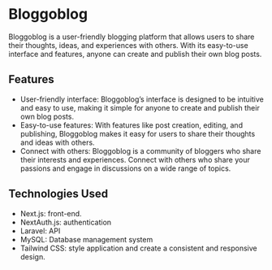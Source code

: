 # Bloggoblog
Bloggoblog is a user-friendly blogging platform that allows users to share their thoughts, ideas, and experiences with others. With its easy-to-use interface and features, anyone can create and publish their own blog posts.

## Features
- User-friendly interface: Bloggoblog’s interface is designed to be intuitive and easy to use, making it simple for anyone to create and publish their own blog posts.
- Easy-to-use features: With features like post creation, editing, and publishing, Bloggoblog makes it easy for users to share their thoughts and ideas with others.
- Connect with others: Bloggoblog is a community of bloggers who share their interests and experiences. Connect with others who share your passions and engage in discussions on a wide range of topics.

## Technologies Used
- Next.js: front-end.
- NextAuth.js: authentication
- Laravel: API
- MySQL: Database management system
- Tailwind CSS: style application and create a consistent and responsive design.
